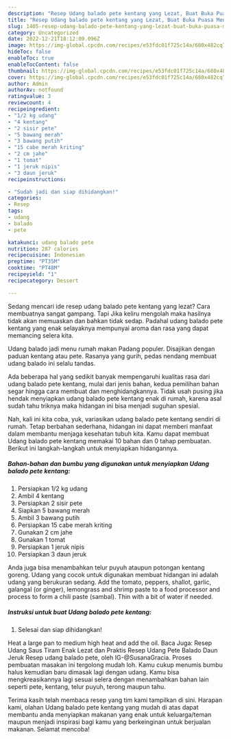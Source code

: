 ```yaml
---
description: "Resep Udang balado pete kentang yang Lezat, Buat Buka Puasa Menggugah Selera"
title: "Resep Udang balado pete kentang yang Lezat, Buat Buka Puasa Menggugah Selera"
slug: 1405-resep-udang-balado-pete-kentang-yang-lezat-buat-buka-puasa-menggugah-selera
category: Uncategorized
date: 2022-12-21T18:12:09.096Z
image: https://img-global.cpcdn.com/recipes/e53fdc01f725c14a/680x482cq70/udang-balado-pete-kentang-foto-resep-utama.jpg
hideToc: false
enableToc: true
enableTocContent: false
thumbnail: https://img-global.cpcdn.com/recipes/e53fdc01f725c14a/680x482cq70/udang-balado-pete-kentang-foto-resep-utama.jpg
cover: https://img-global.cpcdn.com/recipes/e53fdc01f725c14a/680x482cq70/udang-balado-pete-kentang-foto-resep-utama.jpg
author: Admin
authorAv: notfound
ratingvalue: 3
reviewcount: 4
recipeingredient:
- "1/2 kg udang"
- "4 kentang"
- "2 sisir pete"
- "5 bawang merah"
- "3 bawang putih"
- "15 cabe merah kriting"
- "2 cm jahe"
- "1 tomat"
- "1 jeruk nipis"
- "3 daun jeruk"
recipeinstructions:

- "Sudah jadi dan siap dihidangkan!"
categories:
- Resep
tags:
- udang
- balado
- pete

katakunci: udang balado pete 
nutrition: 287 calories
recipecuisine: Indonesian
preptime: "PT35M"
cooktime: "PT48M"
recipeyield: "1"
recipecategory: Dessert

---
```



Sedang mencari ide resep udang balado pete kentang yang lezat? Cara membuatnya sangat gampang. Tapi Jika keliru mengolah maka hasilnya tidak akan memuaskan dan bahkan tidak sedap. Padahal udang balado pete kentang yang enak selayaknya mempunyai aroma dan rasa yang dapat memancing selera kita.


Udang balado jadi menu rumah makan Padang populer. Disajikan dengan paduan kentang atau pete. Rasanya yang gurih, pedas nendang membuat udang balado ini selalu tandas.

Ada beberapa hal yang sedikit banyak mempengaruhi kualitas rasa dari udang balado pete kentang, mulai dari jenis bahan, kedua pemilihan bahan segar hingga cara membuat dan menghidangkannya. Tidak usah pusing jika hendak menyiapkan udang balado pete kentang enak di rumah, karena asal sudah tahu triknya maka hidangan ini bisa menjadi suguhan spesial.


Nah, kali ini kita coba, yuk, variasikan udang balado pete kentang sendiri di rumah. Tetap berbahan sederhana, hidangan ini dapat memberi manfaat dalam membantu menjaga kesehatan tubuh kita. Kamu dapat membuat Udang balado pete kentang memakai 10 bahan dan 0 tahap pembuatan. Berikut ini langkah-langkah untuk menyiapkan hidangannya.

<!--inarticleads1-->

##### Bahan-bahan dan bumbu yang digunakan untuk menyiapkan Udang balado pete kentang:

1. Persiapkan 1/2 kg udang
1. Ambil 4 kentang
1. Persiapkan 2 sisir pete
1. Siapkan 5 bawang merah
1. Ambil 3 bawang putih
1. Persiapkan 15 cabe merah kriting
1. Gunakan 2 cm jahe
1. Gunakan 1 tomat
1. Persiapkan 1 jeruk nipis
1. Persiapkan 3 daun jeruk


Anda juga bisa menambahkan telur puyuh ataupun potongan kentang goreng. Udang yang cocok untuk digunakan membuat hidangan ini adalah udang yang berukuran sedang. Add the tomato, peppers, shallot, garlic, galangal (or ginger), lemongrass and shrimp paste to a food processor and process to form a chili paste (sambal). Thin with a bit of water if needed. 

<!--inarticleads2-->

##### Instruksi untuk buat Udang balado pete kentang:


1. Selesai dan siap dihidangkan!

Heat a large pan to medium high heat and add the oil. Baca Juga: Resep Udang Saus Tiram Enak Lezat dan Praktis Resep Udang Pete Balado Daun Jeruk⁣ Resep udang balado pete, oleh IG-@SusanaGracia. Proses pembuatan masakan ini tergolong mudah loh. Kamu cukup menumis bumbu halus kemudian baru dimasak lagi dengan udang. Kamu bisa mengkreasikannya lagi sesuai selera dengan menambahkan bahan lain seperti pete, kentang, telur puyuh, terong maupun tahu. 

Terima kasih telah membaca resep yang tim kami tampilkan di sini. Harapan kami, olahan Udang balado pete kentang yang mudah di atas dapat membantu anda menyiapkan makanan yang enak untuk keluarga/teman maupun menjadi inspirasi bagi kamu yang berkeinginan untuk berjualan makanan. Selamat mencoba!
